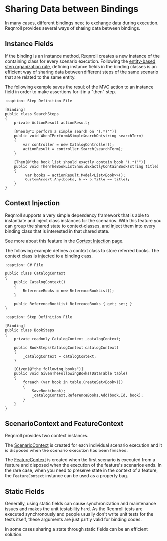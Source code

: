# Sharing Data between Bindings

In many cases, different bindings need to exchange data during execution. Reqnroll provides several ways of sharing data between bindings.

## Instance Fields

If the binding is an instance method, Reqnroll creates a new instance of the containing class for every scenario execution. Following the [entity-based step organization rule](https://github.com/cucumber/cucumber/wiki/Step-Organisation), defining instance fields in the binding classes is an efficient way of sharing data between different steps of the same scenario that are related to the same entity. 

The following example saves the result of the MVC action to an instance field in order to make assertions for it in a "then" step.

```{code-block} csharp
:caption: Step Definition File

[Binding]
public class SearchSteps
{
    private ActionResult actionResult;

    [When(@"I perform a simple search on '(.*)'")]
    public void WhenIPerformASimpleSearchOn(string searchTerm)
    {
        var controller = new CatalogController();
        actionResult = controller.Search(searchTerm);
    }

    [Then(@"the book list should exactly contain book '(.*)'")]
    public void ThenTheBookListShouldExactlyContainBook(string title)
    {
         var books = actionResult.Model<List<Book>>();
         CustomAssert.Any(books, b => b.Title == title);
    }
}
```

## Context Injection

Reqnroll supports a very simple dependency framework that is able to instantiate and inject class instances for the scenarios. With this feature you can group the shared state to context-classes, and inject them into every binding class that is interested in that shared state.

See more about this feature in the [Context Injection](context-injection) page.

The following example defines a context class to store referred books. The context class is injected to a binding class.

```{code-block} csharp
:caption: C# File

public class CatalogContext
{
    public CatalogContext()
    {
        ReferenceBooks = new ReferenceBookList();
    }

    public ReferenceBookList ReferenceBooks { get; set; }
}
```

```{code-block} csharp
:caption: Step Definition File

[Binding]
public class BookSteps
{
    private readonly CatalogContext _catalogContext;

    public BookSteps(CatalogContext catalogContext)
    {
        _catalogContext = catalogContext;
    }

    [Given(@"the following books")]
    public void GivenTheFollowingBooks(DataTable table)
    {
        foreach (var book in table.CreateSet<Book>())
        {
            SaveBook(book);
            _catalogContext.ReferenceBooks.Add(book.Id, book);
        }
    }
}
```

## ScenarioContext and FeatureContext

Reqnroll provides two context instances. 

The [ScenarioContext](scenario-context) is created for each individual scenario execution and it is disposed when the scenario execution has been finished.

The [FeatureContext](feature-context) is created when the first scenario is executed from a feature and disposed when the execution of the feature's scenarios ends. In the rare case, when you need to preserve state in the context of a feature, the `FeatureContext` instance can be used as a property bag. 

## Static Fields

Generally, using static fields can cause synchronization and maintenance issues and makes the unit testability hard. As the Reqnroll tests are executed synchronously and people usually don't write unit tests for the tests itself, these arguments are just partly valid for binding codes. 

In some cases sharing a state through static fields can be an efficient solution.
